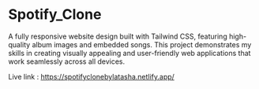 # Spotify_Clone
A fully responsive website design built with Tailwind CSS, featuring high-quality album images and embedded songs. This project demonstrates my skills in creating visually appealing and user-friendly web applications that work seamlessly across all devices.

Live link : https://spotifyclonebylatasha.netlify.app/
